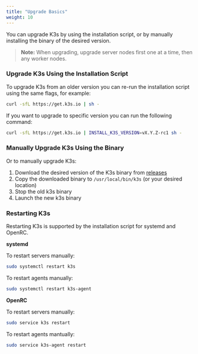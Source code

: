 ```yaml
---
title: "Upgrade Basics"
weight: 10
---
```


You can upgrade K3s by using the installation script, or by manually installing the binary of the desired version.

>**Note:** When upgrading, upgrade server nodes first one at a time, then any worker nodes.

### Upgrade K3s Using the Installation Script

To upgrade K3s from an older version you can re-run the installation script using the same flags, for example:

```sh
curl -sfL https://get.k3s.io | sh -
```

If you want to upgrade to specific version you can run the following command:

```sh
curl -sfL https://get.k3s.io | INSTALL_K3S_VERSION=vX.Y.Z-rc1 sh -
```

### Manually Upgrade K3s Using the Binary

Or to manually upgrade K3s:

1. Download the desired version of the K3s binary from [releases](https://github.com/rancher/k3s/releases)
2. Copy the downloaded binary to `/usr/local/bin/k3s` (or your desired location)
3. Stop the old k3s binary
4. Launch the new k3s binary

### Restarting K3s

Restarting K3s is supported by the installation script for systemd and OpenRC.

**systemd**

To restart servers manually:
```sh
sudo systemctl restart k3s
```

To restart agents manually:
```sh
sudo systemctl restart k3s-agent
```

**OpenRC**

To restart servers manually:
```sh
sudo service k3s restart
```

To restart agents mantually:
```sh
sudo service k3s-agent restart
```
